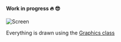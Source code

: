 #### Work in progress 🔥 :sunglasses: <img width="16px" src="https://lipis.github.io/flag-icon-css/flags/4x3/az.svg">

![Screen](https://raw.githubusercontent.com/Maharramoff/pool/master/screen.png)

Everything is drawn using the [Graphics class](https://docs.oracle.com/javase/7/docs/api/java/awt/Graphics.html)
